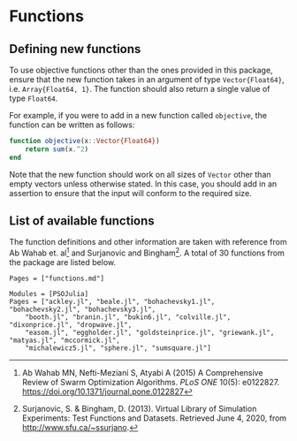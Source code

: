 # Functions

## Defining new functions

To use objective functions other than the ones provided in this package, ensure
that the new function takes in an argument of type `Vector{Float64}`, i.e. `Array{Float64, 1}`.
The function should also return a single value of type `Float64`.

For example, if you were to add in a new function called `objective`, the function
can be written as follows:

```julia
function objective(x::Vector{Float64})
    return sum(x.^2)
end
```

Note that the new function should work on all sizes of `Vector` other than empty vectors unless otherwise stated.
In this case, you should add in an assertion to ensure that the input will conform to the required size.

## List of available functions

The function definitions and other information are taken with reference from Ab Wahab et. al[^1]
and Surjanovic and Bingham[^2]. A total of 30 functions from the package are listed below.

[^1]: Ab Wahab MN, Nefti-Meziani S, Atyabi A (2015) A Comprehensive Review of Swarm Optimization Algorithms. *PLoS ONE* 10(5): e0122827. https://doi.org/10.1371/journal.pone.0122827
[^2]: Surjanovic, S. & Bingham, D. (2013). Virtual Library of Simulation Experiments: Test Functions and Datasets. Retrieved June 4, 2020, from http://www.sfu.ca/~ssurjano.

```@index
Pages = ["functions.md"]
```

```@autodocs
Modules = [PSOJulia]
Pages = ["ackley.jl", "beale.jl", "bohachevsky1.jl", "bohachevsky2.jl", "bohachevsky3.jl", 
    "booth.jl", "branin.jl", "bukin6.jl", "colville.jl", "dixonprice.jl", "dropwave.jl", 
    "easom.jl", "eggholder.jl", "goldsteinprice.jl", "griewank.jl", "matyas.jl", "mccormick.jl", 
    "michalewicz5.jl", "sphere.jl", "sumsquare.jl"]
```